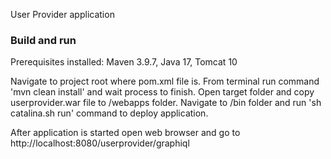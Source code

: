 User Provider application

### Build and run
Prerequisites installed:
Maven 3.9.7, Java 17, Tomcat 10

Navigate to project root where pom.xml file is. 
From terminal run command 'mvn clean install' and wait process to finish.
Open target folder and copy userprovider.war file to <tomcat>/webapps folder.
Navigate to <tomcat>/bin folder and run 'sh catalina.sh run' command to deploy application.

After application is started open web browser and go to http://localhost:8080/userprovider/graphiql
